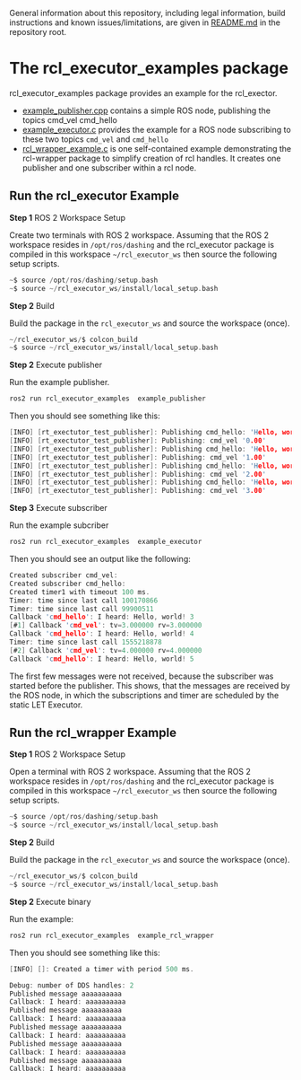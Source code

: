 General information about this repository, including legal information, build instructions and known issues/limitations, are given in [README.md](../README.md) in the repository root.

# The rcl_executor_examples package

rcl_executor_examples package provides an example for the rcl_exector.
- [example_publisher.cpp](example_publisher.cpp) contains a simple ROS node, publishing the topics cmd_vel cmd_hello
- [example_executor.c](example_executor.c) provides the example for a ROS node subscribing to these two topics `cmd_vel` and `cmd_hello`
- [rcl_wrapper_example.c](rcl_wrapper_example.c) is one self-contained example demonstrating the rcl-wrapper package to simplify creation of rcl handles. It creates one publisher and one subscriber within a rcl node. 

## Run the rcl_executor Example

**Step 1** ROS 2 Workspace Setup

Create two terminals with ROS 2 workspace. Assuming that the ROS 2 workspace resides in `/opt/ros/dashing` and the rcl_executor package is compiled in this workspace `~/rcl_executor_ws` then source the following setup scripts.
```C
~$ source /opt/ros/dashing/setup.bash
~$ source ~/rcl_executor_ws/install/local_setup.bash
```


**Step 2** Build

Build the package in the `rcl_executor_ws` and source the workspace (once).
```C
~/rcl_executor_ws/$ colcon_build
~$ source ~/rcl_executor_ws/install/local_setup.bash
```

**Step 2** Execute publisher

Run the example publisher.

```C
ros2 run rcl_executor_examples  example_publisher
```
 Then you should see something like this:


```C
[INFO] [rt_exectutor_test_publisher]: Publishing cmd_hello: 'Hello, world! 0'
[INFO] [rt_exectutor_test_publisher]: Publishing: cmd_vel '0.00'
[INFO] [rt_exectutor_test_publisher]: Publishing cmd_hello: 'Hello, world! 1'
[INFO] [rt_exectutor_test_publisher]: Publishing: cmd_vel '1.00'
[INFO] [rt_exectutor_test_publisher]: Publishing cmd_hello: 'Hello, world! 2'
[INFO] [rt_exectutor_test_publisher]: Publishing: cmd_vel '2.00'
[INFO] [rt_exectutor_test_publisher]: Publishing cmd_hello: 'Hello, world! 3'
[INFO] [rt_exectutor_test_publisher]: Publishing: cmd_vel '3.00'
```
**Step 3** Execute subscriber

Run the example subcriber

```C
ros2 run rcl_executor_examples  example_executor
```

Then you should see an output like the following:
```C
Created subscriber cmd_vel:
Created subscriber cmd_hello:
Created timer1 with timeout 100 ms.
Timer: time since last call 100170866
Timer: time since last call 99900511
Callback 'cmd_hello': I heard: Hello, world! 3
[#1] Callback 'cmd_vel': tv=3.000000 rv=3.000000
Callback 'cmd_hello': I heard: Hello, world! 4
Timer: time since last call 1555218878
[#2] Callback 'cmd_vel': tv=4.000000 rv=4.000000
Callback 'cmd_hello': I heard: Hello, world! 5
```
The first few messages were not received, because the subscriber was started before the publisher. This shows, that the messages are received by the ROS node, in which the subscriptions and timer are scheduled by the static LET Executor.

## Run the rcl_wrapper Example

**Step 1** ROS 2 Workspace Setup

Open a terminal with ROS 2 workspace. Assuming that the ROS 2 workspace resides in `/opt/ros/dashing` and the rcl_executor package is compiled in this workspace `~/rcl_executor_ws` then source the following setup scripts.
```C
~$ source /opt/ros/dashing/setup.bash
~$ source ~/rcl_executor_ws/install/local_setup.bash
```

**Step 2** Build

Build the package in the `rcl_executor_ws` and source the workspace (once).
```C
~/rcl_executor_ws/$ colcon_build
~$ source ~/rcl_executor_ws/install/local_setup.bash
```

**Step 2** Execute binary

Run the example:

```C
ros2 run rcl_executor_examples  example_rcl_wrapper
```
 Then you should see something like this:

```C
[INFO] []: Created a timer with period 500 ms.

Debug: number of DDS handles: 2
Published message aaaaaaaaaa
Callback: I heard: aaaaaaaaaa
Published message aaaaaaaaaa
Callback: I heard: aaaaaaaaaa
Published message aaaaaaaaaa
Callback: I heard: aaaaaaaaaa
Published message aaaaaaaaaa
Callback: I heard: aaaaaaaaaa
Published message aaaaaaaaaa
Callback: I heard: aaaaaaaaaa
```
